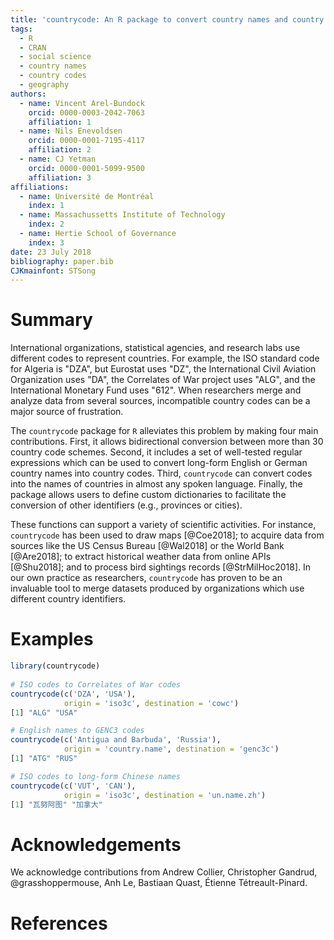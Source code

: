 ```yaml
---
title: 'countrycode: An R package to convert country names and country codes'
tags:
  - R
  - CRAN
  - social science
  - country names
  - country codes
  - geography
authors:
  - name: Vincent Arel-Bundock
    orcid: 0000-0003-2042-7063
    affiliation: 1
  - name: Nils Enevoldsen
    orcid: 0000-0001-7195-4117
    affiliation: 2
  - name: CJ Yetman
    orcid: 0000-0001-5099-9500
    affiliation: 3
affiliations:
  - name: Université de Montréal
    index: 1
  - name: Massachussetts Institute of Technology
    index: 2
  - name: Hertie School of Governance
    index: 3
date: 23 July 2018
bibliography: paper.bib
CJKmainfont: STSong
---
```


# Summary

International organizations, statistical agencies, and research labs use different codes to represent countries. For example, the ISO standard code for Algeria is "DZA", but Eurostat uses "DZ", the International Civil Aviation Organization uses "DA", the Correlates of War project uses "ALG", and the International Monetary Fund uses "612". When researchers merge and analyze data from several sources, incompatible country codes can be a major source of frustration.

The ``countrycode`` package for ``R`` alleviates this problem by making four main contributions. First, it allows bidirectional conversion between more than 30 country code schemes. Second, it includes a set of well-tested regular expressions which can be used to convert long-form English or German country names into country codes. Third, ``countrycode`` can convert codes into the names of countries in almost any spoken language. Finally, the package allows users to define custom dictionaries to facilitate the conversion of other identifiers (e.g., provinces or cities).

These functions can support a variety of scientific activities. For instance, ``countrycode`` has been used to draw maps [@Coe2018]; to acquire data from sources like the US Census Bureau [@Wal2018] or the World Bank [@Are2018]; to extract historical weather data from online APIs [@Shu2018]; and to process bird sightings records [@StrMilHoc2018]. In our own practice as researchers, ``countrycode`` has proven to be an invaluable tool to merge datasets produced by organizations which use different country identifiers. 

# Examples

```r
library(countrycode)
 
# ISO codes to Correlates of War codes
countrycode(c('DZA', 'USA'), 
            origin = 'iso3c', destination = 'cowc')
[1] "ALG" "USA"

# English names to GENC3 codes
countrycode(c('Antigua and Barbuda', 'Russia'), 
            origin = 'country.name', destination = 'genc3c')
[1] "ATG" "RUS"

# ISO codes to long-form Chinese names
countrycode(c('VUT', 'CAN'), 
            origin = 'iso3c', destination = 'un.name.zh')
[1] "瓦努阿图" "加拿大"
```

# Acknowledgements

We acknowledge contributions from Andrew Collier, Christopher Gandrud, \@grasshoppermouse, Anh Le, Bastiaan Quast, Étienne Tétreault-Pinard.

# References

